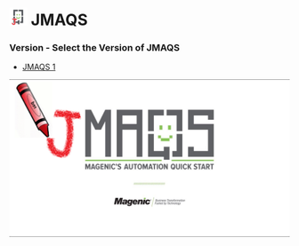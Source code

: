 # <img src="resources/jmaqslogo.jpg" height="32" width="32"> JMAQS

### Version - Select the Version of JMAQS

* [JMAQS 1](JMAQS_1/Introduction.md)

![MAQS](resources/maqsfull.png)